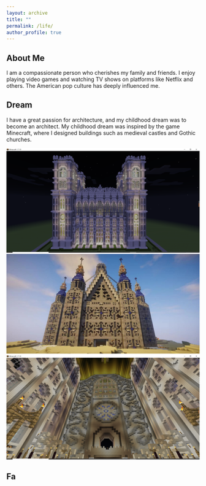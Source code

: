 ```yaml
---
layout: archive
title: ""
permalink: /life/
author_profile: true
---
```




## About Me

I am a compassionate person who cherishes my family and friends. I enjoy playing video games and watching TV shows on platforms like Netflix and others. The American pop culture has deeply influenced me.



## Dream

I have a great passion for architecture, and my childhood dream was to become an architect. My childhood dream was inspired by the game Minecraft, where I designed buildings such as medieval castles and Gothic churches. 

<img src="../images/minecraft/1.png" />



<img src="../images/minecraft/2.jpg" />



<img src="../images/minecraft/3.png" />



## Fa
